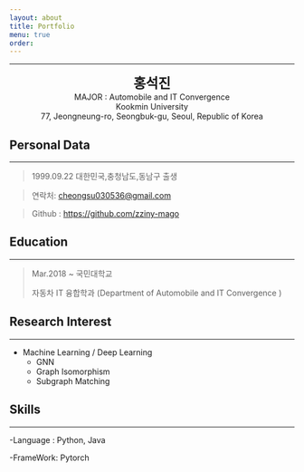 ```yaml
---
layout: about
title: Portfolio
menu: true
order: 
---
```


* * *
<center>
<span style=
"font-size:170%;
font-weight:bold">
홍석진
</span>
</center>

<center>MAJOR : Automobile and IT Convergence</center>

<center>Kookmin University</center>

<center>77, Jeongneung-ro, Seongbuk-gu, Seoul, Republic of Korea</center>

## Personal Data
---
> 1999.09.22 대한민국,충청남도,동남구 출생

> 연락처: cheongsu030536@gmail.com

> Github : <a href="https://github.com/zziny-mago">https://github.com/zziny-mago</a>


## Education
---
> Mar.2018 ~  국민대학교
>
> 자동차 IT 융합학과 (Department of Automobile and IT Convergence )
>


## Research Interest
---

* Machine Learning / Deep Learning
    + GNN
    + Graph Isomorphism
    + Subgraph Matching

## Skills 
---
-Language : Python, Java

-FrameWork: Pytorch






